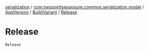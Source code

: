 [serialization](../../../index.md) / [com.twopointsexposure.common.serialization.model](../../index.md) / [AppVersion](../index.md) / [BuildVariant](index.md) / [Release](./-release.md)

# Release

`Release`